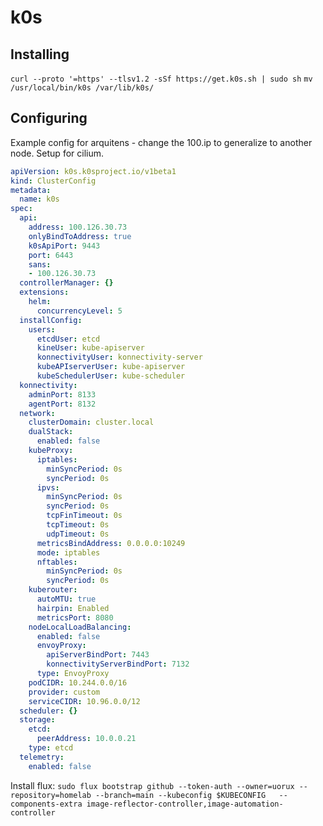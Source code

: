 # k0s

## Installing
`curl --proto '=https' --tlsv1.2 -sSf https://get.k0s.sh | sudo sh`
`mv /usr/local/bin/k0s /var/lib/k0s/`

## Configuring
Example config for arquitens - change the 100.ip to generalize to another node. Setup for cilium.
```yaml
apiVersion: k0s.k0sproject.io/v1beta1
kind: ClusterConfig
metadata:
  name: k0s
spec:
  api:
    address: 100.126.30.73
    onlyBindToAddress: true
    k0sApiPort: 9443
    port: 6443
    sans:
    - 100.126.30.73
  controllerManager: {}
  extensions:
    helm:
      concurrencyLevel: 5
  installConfig:
    users:
      etcdUser: etcd
      kineUser: kube-apiserver
      konnectivityUser: konnectivity-server
      kubeAPIserverUser: kube-apiserver
      kubeSchedulerUser: kube-scheduler
  konnectivity:
    adminPort: 8133
    agentPort: 8132
  network:
    clusterDomain: cluster.local
    dualStack:
      enabled: false
    kubeProxy:
      iptables:
        minSyncPeriod: 0s
        syncPeriod: 0s
      ipvs:
        minSyncPeriod: 0s
        syncPeriod: 0s
        tcpFinTimeout: 0s
        tcpTimeout: 0s
        udpTimeout: 0s
      metricsBindAddress: 0.0.0.0:10249
      mode: iptables
      nftables:
        minSyncPeriod: 0s
        syncPeriod: 0s
    kuberouter:
      autoMTU: true
      hairpin: Enabled
      metricsPort: 8080
    nodeLocalLoadBalancing:
      enabled: false
      envoyProxy:
        apiServerBindPort: 7443
        konnectivityServerBindPort: 7132
      type: EnvoyProxy
    podCIDR: 10.244.0.0/16
    provider: custom
    serviceCIDR: 10.96.0.0/12
  scheduler: {}
  storage:
    etcd:
      peerAddress: 10.0.0.21
    type: etcd
  telemetry:
    enabled: false
```

Install flux:
`sudo flux bootstrap github --token-auth --owner=uorux --repository=homelab --branch=main --kubeconfig $KUBECONFIG   --components-extra image-reflector-controller,image-automation-controller`



